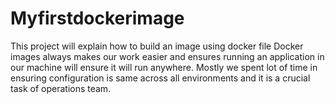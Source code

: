 # Myfirstdockerimage
 This project will explain how to build an image using docker file
 Docker images always makes our work easier and ensures running an application in our machine will ensure it will run anywhere.
 Mostly we spent lot of time in ensuring configuration is same across all environments and it is a crucial task of operations team.
